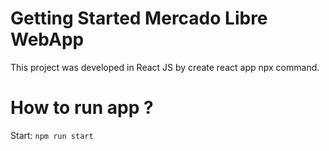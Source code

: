# Getting Started Mercado Libre WebApp

This project was developed in React JS by create react app npx command.

# How to run app ?

Start: `npm run start`
